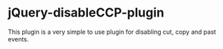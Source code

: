 jQuery-disableCCP-plugin
========================

This plugin is a very simple to use plugin for disabling cut, copy and past events.